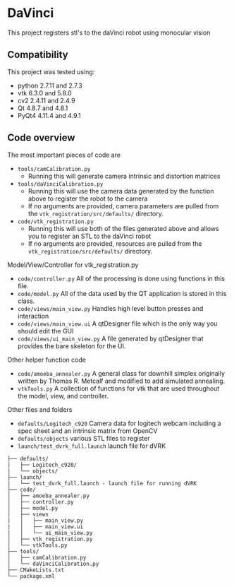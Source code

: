 # DaVinci
This project registers stl's to the daVinci robot using monocular vision

## Compatibility

This project was tested using:  
- python 2.7.11 and 2.7.3  
- vtk 6.3.0 and 5.8.0  
- cv2 2.4.11 and 2.4.9  
- Qt 4.8.7 and 4.8.1  
- PyQt4 4.11.4 and 4.9.1

## Code overview
The most important pieces of code are

- `tools/camCalibration.py`
    - Running this will generate camera intrinsic and distortion matrices
- `tools/daVinciCalibration.py`
    - Running this will use the camera data generated by the function above to register the robot to the camera
    - If no arguments are provided, camera parameters are pulled from the `vtk_registration/src/defaults/` directory.
- `code/vtk_registration.py`
    - Running this will use both of the files generated above and allows you to register an STL to the daVinci robot
    - If no arguments are provided, resources are pulled from the `vtk_registration/src/defaults/` directory.

Model/View/Controller for vtk_registration.py

- `code/controller.py` All of the processing is done using functions in this file.
- `code/model.py` All of the data used by the QT application is stored in this class.
- `code/views/main_view.py` Handles high level button presses and interaction
- `code/views/main_view.ui` A qtDesigner file which is the only way you should edit the GUI
- `code/views/ui_main_view.py` A file generated by qtDesigner that provides the bare skeleton for the UI.

Other helper function code

- `code/amoeba_annealer.py` A general class for downhill simplex originally written by Thomas R. Metcalf and modified to add simulated annealing.
- `vtkTools.py` A collection of functions for vtk that are used throughout the model, view, and controller.

Other files and folders
- `defaults/Logitech_c920` Camera data for logitech webcam including a spec sheet and an intrinsic matrix from OpenCV
- `defaults/objects` various STL files to register
- `launch/test_dvrk_full.launch` launch file for dVRK

```
├── defaults/
|   ├── Logitech_c920/
|   └── objects/
├── launch/
|   └── test_dvrk_full.launch - launch file for running dVRK
├── code/
│   ├── amoeba_annealer.py
│   ├── controller.py
│   ├── model.py
│   ├── views
|   │   ├── main_view.py 
|   │   ├── main_view.ui
|   │   └── ui_main_view.py
│   ├── vtk_registration.py
│   └── vtkTools.py
├── tools/
│   ├── camCalibration.py
│   └── daVinciCalibration.py
├── CMakeLists.txt
└── package.xml
```

